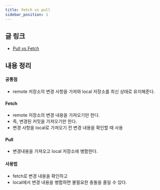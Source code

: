 ```yaml
---
title: fetch vs pull
sidebar_position: 1
---
```

## 글 링크
- [Pull vs Fetch](https://www.freecodecamp.org/korean/news/git-fetch-vs-pull/)
## 내용 정리
#### 공통점
- remote 저장소의 변경 사항을 가져와 local 저장소를 최신 상태로 유지해준다.

#### Fetch
- remote 저장소의 변경 내용을 가져오기만 한다. 
- 즉, 변경된 커밋을 가져오기만 한다.
- 변경 사항을 local로 가져오기 전 변경 내용을 확인할 때 사용

#### Pull
- 변경내용을 가져오고 local 저장소에 병함한다.

#### 사용법
- fetch로 변경 내용을 확인하고
- local에서 변경 내용을 병합하면 불필요한 충돌을 줄일 수 있다.